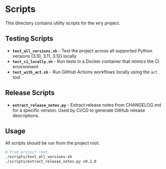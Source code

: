 # Scripts

This directory contains utility scripts for the wry project.

## Testing Scripts

- **`test_all_versions.sh`** - Test the project across all supported Python versions (3.10, 3.11, 3.12) locally
- **`test_ci_locally.sh`** - Run tests in a Docker container that mimics the CI environment
- **`test_with_act.sh`** - Run GitHub Actions workflows locally using the `act` tool

## Release Scripts

- **`extract_release_notes.py`** - Extract release notes from CHANGELOG.md for a specific version. Used by CI/CD to generate GitHub release descriptions.

## Usage

All scripts should be run from the project root:

```bash
# From project root
./scripts/test_all_versions.sh
./scripts/extract_release_notes.py v0.1.0
```
